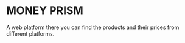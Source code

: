 # MONEY PRISM 
A web platform there you can find the products and their prices from different platforms.